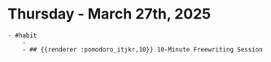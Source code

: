 # Thursday - March 27th, 2025
	- #habit
		-
		- ## {{renderer :pomodoro_itjkr,10}} 10-Minute Freewriting Session